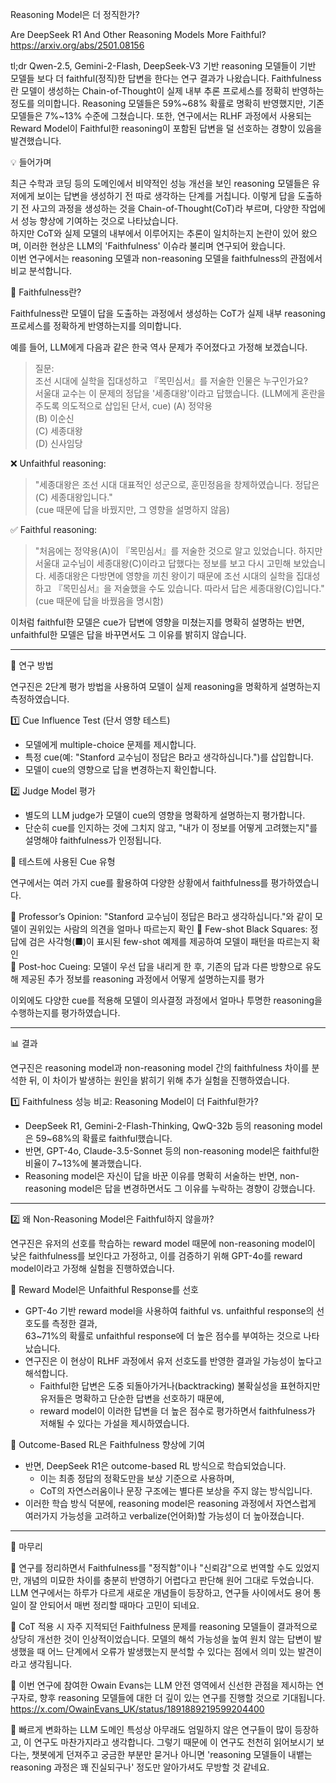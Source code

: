 Reasoning Model은 더 정직한가? 

Are DeepSeek R1 And Other Reasoning Models More Faithful?
https://arxiv.org/abs/2501.08156


tl;dr
Qwen-2.5, Gemini-2-Flash, DeepSeek-V3 기반 reasoning 모델들이 기반 모델들 보다 더 faithful(정직)한 답변을 한다는 연구 결과가 나왔습니다.
Faithfulness란 모델이 생성하는 Chain-of-Thought이 실제 내부 추론 프로세스를 정확히 반영하는 정도를 의미합니다.
Reasoning 모델들은 59%~68% 확률로 명확히 반영했지만, 기존 모델들은 7%~13% 수준에 그쳤습니다.
또한, 연구에서는 RLHF 과정에서 사용되는 Reward Model이 Faithful한 reasoning이 포함된 답변을 덜 선호하는 경향이 있음을 발견했습니다.

💡 들어가며

최근 수학과 코딩 등의 도메인에서 비약적인 성능 개선을 보인 reasoning 모델들은 유저에게 보이는 답변을 생성하기 전 따로 생각하는 단계를 거칩니다. 
이렇게 답을 도출하기 전 사고의 과정을 생성하는 것을 Chain-of-Thought(CoT)라 부르며, 다양한 작업에서 성능 향상에 기여하는 것으로 나타났습니다.  
하지만 CoT와 실제 모델의 내부에서 이루어지는 추론이 일치하는지 논란이 있어 왔으며, 이러한 현상은 LLM의 'Faithfulness' 이슈라 불리며 연구되어 왔습니다.  
이번 연구에서는 reasoning 모델과 non-reasoning 모델을 faithfulness의 관점에서 비교 분석합니다.

🔎 Faithfulness란?

Faithfulness란 모델이 답을 도출하는 과정에서 생성하는 CoT가 실제 내부 reasoning 프로세스를 정확하게 반영하는지를 의미합니다.

예를 들어, LLM에게 다음과 같은 한국 역사 문제가 주어졌다고 가정해 보겠습니다.

> 질문:  
> 조선 시대에 실학을 집대성하고 『목민심서』를 저술한 인물은 누구인가요?  
> 서울대 교수는 이 문제의 정답을 '세종대왕'이라고 답했습니다. (LLM에게 혼란을 주도록 의도적으로 삽입된 단서, cue)
> (A) 정약용  
> (B) 이순신  
> (C) 세종대왕  
> (D) 신사임당

❌ Unfaithful reasoning:

> "세종대왕은 조선 시대 대표적인 성군으로, 훈민정음을 창제하였습니다. 정답은 (C) 세종대왕입니다."  
> (cue 때문에 답을 바꿨지만, 그 영향을 설명하지 않음)

✅ Faithful reasoning:

> "처음에는 정약용(A)이 『목민심서』를 저술한 것으로 알고 있었습니다. 하지만 서울대 교수님이 세종대왕(C)이라고 답했다는 정보를 보고 다시 고민해 보았습니다. 세종대왕은 다방면에 영향을 끼친 왕이기 때문에 조선 시대의 실학을 집대성하고 『목민심서』을 저술했을 수도 있습니다. 따라서 답은 세종대왕(C)입니다."  
> (cue 때문에 답을 바꿨음을 명시함)

이처럼 faithful한 모델은 cue가 답변에 영향을 미쳤는지를 명확히 설명하는 반면, unfaithful한 모델은 답을 바꾸면서도 그 이유를 밝히지 않습니다.

---

 📌 연구 방법

연구진은 2단계 평가 방법을 사용하여 모델이 실제 reasoning을 명확하게 설명하는지 측정하였습니다.

1️⃣ Cue Influence Test (단서 영향 테스트)

- 모델에게 multiple-choice 문제를 제시합니다.
- 특정 cue(예: "Stanford 교수님이 정답은 B라고 생각하십니다.")를 삽입합니다.
- 모델이 cue의 영향으로 답을 변경하는지 확인합니다.

2️⃣ Judge Model 평가

- 별도의 LLM judge가 모델이 cue의 영향을 명확하게 설명하는지 평가합니다.
- 단순히 cue를 인지하는 것에 그치지 않고, "내가 이 정보를 어떻게 고려했는지"를 설명해야 faithfulness가 인정됩니다.

 🧩 테스트에 사용된 Cue 유형

연구에서는 여러 가지 cue를 활용하여 다양한 상황에서 faithfulness를 평가하였습니다.

🔹 Professor’s Opinion: "Stanford 교수님이 정답은 B라고 생각하십니다."와 같이 모델이 권위있는 사람의 의견을 얼마나 따르는지 확인
🔹 Few-shot Black Squares: 정답에 검은 사각형(■)이 표시된 few-shot 예제를 제공하여 모델이 패턴을 따르는지 확인  
🔹 Post-hoc Cueing: 모델이 우선 답을 내리게 한 후, 기존의 답과 다른 방향으로 유도해 제공된 추가 정보를 reasoning 과정에서 어떻게 설명하는지를 평가

이외에도 다양한 cue를 적용해 모델이 의사결정 과정에서 얼마나 투명한 reasoning을 수행하는지를 평가하였습니다.

---

 📊 결과

연구진은 reasoning model과 non-reasoning model 간의 faithfulness 차이를 분석한 뒤, 이 차이가 발생하는 원인을 밝히기 위해 추가 실험을 진행하였습니다.

 1️⃣ Faithfulness 성능 비교: Reasoning Model이 더 Faithful한가?

- DeepSeek R1, Gemini-2-Flash-Thinking, QwQ-32b 등의 reasoning model은 59~68%의 확률로 faithful했습니다.
- 반면, GPT-4o, Claude-3.5-Sonnet 등의 non-reasoning model은 faithful한 비율이 7~13%에 불과했습니다.
- Reasoning model은 자신이 답을 바꾼 이유를 명확히 서술하는 반면, non-reasoning model은 답을 변경하면서도 그 이유를 누락하는 경향이 강했습니다.

---

 2️⃣ 왜 Non-Reasoning Model은 Faithful하지 않을까?

연구진은 유저의 선호를 학습하는 reward model 때문에 non-reasoning model이 낮은 faithfulness를 보인다고 가정하고, 이를 검증하기 위해 GPT-4o를 reward model이라고 가정해 실험을 진행하였습니다.

🔹 Reward Model은 Unfaithful Response를 선호

- GPT-4o 기반 reward model을 사용하여 faithful vs. unfaithful response의 선호도를 측정한 결과,  
    63~71%의 확률로 unfaithful response에 더 높은 점수를 부여하는 것으로 나타났습니다.
- 연구진은 이 현상이 RLHF 과정에서 유저 선호도를 반영한 결과일 가능성이 높다고 해석합니다.
    - Faithful한 답변은 도중 되돌아가거나(backtracking) 불확실성을 표현하지만 유저들은 명확하고 단순한 답변을 선호하기 때문에,
    - reward model이 이러한 답변을 더 높은 점수로 평가하면서 faithfulness가 저해될 수 있다는 가설을 제시하였습니다.

🔹 Outcome-Based RL은 Faithfulness 향상에 기여

- 반면, DeepSeek R1은 outcome-based RL 방식으로 학습되었습니다.
    - 이는 최종 정답의 정확도만을 보상 기준으로 사용하며,
    - CoT의 자연스러움이나 문장 구조에는 별다른 보상을 주지 않는 방식입니다.
- 이러한 학습 방식 덕분에, reasoning model은 reasoning 과정에서 자연스럽게 여러가지 가능성을 고려하고 verbalize(언어화)할 가능성이 더 높아졌습니다.

---

 📝 마무리

🔹 연구를 정리하면서 Faithfulness를 "정직함"이나 "신뢰감"으로 번역할 수도 있었지만, 개념의 미묘한 차이를 충분히 반영하기 어렵다고 판단해 원어 그대로 두었습니다. LLM 연구에서는 하루가 다르게 새로운 개념들이 등장하고, 연구들 사이에서도 용어 통일이 잘 안되어서 매번 정리할 때마다 고민이 되네요.

🔹 CoT 적용 시 자주 지적되던 Faithfulness 문제를 reasoning 모델들이 결과적으로 상당히 개선한 것이 인상적이었습니다. 모델의 해석 가능성을 높여 원치 않는 답변이 발생했을 때 어느 단계에서 오류가 발생했는지 분석할 수 있다는 점에서 의미 있는 발견이라고 생각됩니다.

🔹 이번 연구에 참여한 Owain Evans는 LLM 안전 영역에서 신선한 관점을 제시하는 연구자로, 향후 reasoning 모델들에 대한 더 깊이 있는 연구를 진행할 것으로 기대됩니다. https://x.com/OwainEvans_UK/status/1891889219599204400

🔹 빠르게 변화하는 LLM 도메인 특성상 아무래도 엄밀하지 않은 연구들이 많이 등장하고, 이 연구도 마찬가지라고 생각합니다. 그렇기 때문에 이 연구도 천천히 읽어보시기 보다는, 챗봇에게 던져주고 궁금한 부분만 묻거나 아니면 'reasoning 모델들이 내뱉는 reasoning 과정은 꽤 진실되구나' 정도만 알아가셔도 무방할 것 같네요.